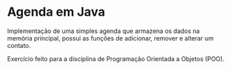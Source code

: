 # Agenda em Java

Implementação de uma simples agenda que armazena os dados na memória principal, possui as funções de adicionar, remover e alterar um contato.

Exercício feito para a disciplina de Programação Orientada a Objetos (POO).
